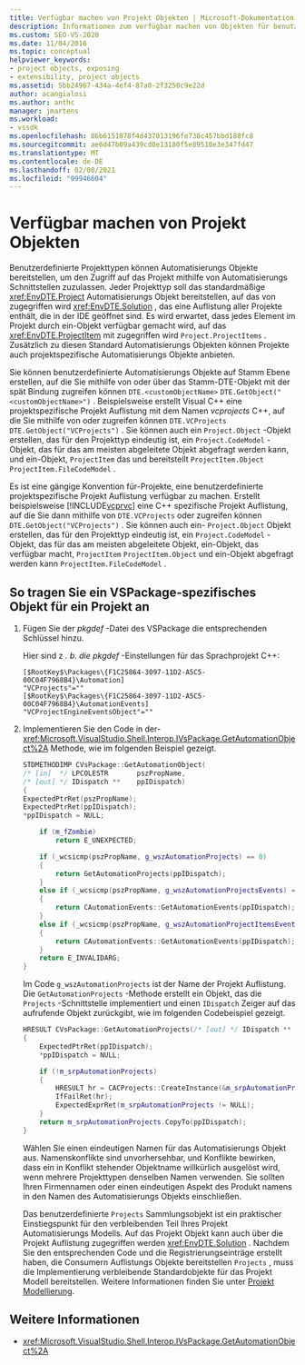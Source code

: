```yaml
---
title: Verfügbar machen von Projekt Objekten | Microsoft-Dokumentation
description: Informationen zum verfügbar machen von Objekten für benutzerdefinierte Projekttypen in Visual Studio durch Bereitstellen von Automatisierungs Objekten, die den Zugriff auf das Projekt mithilfe von Automatisierungs Schnittstellen ermöglichen.
ms.custom: SEO-VS-2020
ms.date: 11/04/2016
ms.topic: conceptual
helpviewer_keywords:
- project objects, exposing
- extensibility, project objects
ms.assetid: 5bb24967-434a-4ef4-87a0-2f3250c9e22d
author: acangialosi
ms.author: anthc
manager: jmartens
ms.workload:
- vssdk
ms.openlocfilehash: 86b6151878f4d437013196fe738c457bbd188fc8
ms.sourcegitcommit: ae6d47b09a439cd0e13180f5e89510e3e347fd47
ms.translationtype: MT
ms.contentlocale: de-DE
ms.lasthandoff: 02/08/2021
ms.locfileid: "99946604"
---
```

# <a name="expose-project-objects"></a>Verfügbar machen von Projekt Objekten

Benutzerdefinierte Projekttypen können Automatisierungs Objekte bereitstellen, um den Zugriff auf das Projekt mithilfe von Automatisierungs Schnittstellen zuzulassen. Jeder Projekttyp soll das standardmäßige <xref:EnvDTE.Project> Automatisierungs Objekt bereitstellen, auf das von zugegriffen wird <xref:EnvDTE.Solution> , das eine Auflistung aller Projekte enthält, die in der IDE geöffnet sind. Es wird erwartet, dass jedes Element im Projekt durch ein-Objekt verfügbar gemacht wird, auf das <xref:EnvDTE.ProjectItem> mit zugegriffen wird `Project.ProjectItems` . Zusätzlich zu diesen Standard Automatisierungs Objekten können Projekte auch projektspezifische Automatisierungs Objekte anbieten.

Sie können benutzerdefinierte Automatisierungs Objekte auf Stamm Ebene erstellen, auf die Sie mithilfe von oder über das Stamm-DTE-Objekt mit der spät Bindung zugreifen können `DTE.<customObjectName>` `DTE.GetObject("<customObjectName>")` . Beispielsweise erstellt Visual C++ eine projektspezifische Projekt Auflistung mit dem Namen *vcprojects* C++, auf die Sie mithilfe von oder zugreifen können `DTE.VCProjects` `DTE.GetObject("VCProjects")` . Sie können auch ein `Project.Object` -Objekt erstellen, das für den Projekttyp eindeutig ist, ein `Project.CodeModel` -Objekt, das für das am meisten abgeleitete Objekt abgefragt werden kann, und ein-Objekt, `ProjectItem` das und bereitstellt `ProjectItem.Object` `ProjectItem.FileCodeModel` .

Es ist eine gängige Konvention für-Projekte, eine benutzerdefinierte projektspezifische Projekt Auflistung verfügbar zu machen. Erstellt beispielsweise [!INCLUDE[vcprvc](../../code-quality/includes/vcprvc_md.md)] eine C++ spezifische Projekt Auflistung, auf die Sie dann mithilfe von `DTE.VCProjects` oder zugreifen können `DTE.GetObject("VCProjects")` . Sie können auch ein- `Project.Object` Objekt erstellen, das für den Projekttyp eindeutig ist, ein `Project.CodeModel` -Objekt, das für das am meisten abgeleitete Objekt, ein-Objekt, das verfügbar macht, `ProjectItem` `ProjectItem.Object` und ein-Objekt abgefragt werden kann `ProjectItem.FileCodeModel` .

## <a name="to-contribute-a-vspackage-specific-object-for-a-project"></a>So tragen Sie ein VSPackage-spezifisches Objekt für ein Projekt an

1. Fügen Sie der *pkgdef* -Datei des VSPackage die entsprechenden Schlüssel hinzu.

     Hier sind z *. b. die pkgdef* -Einstellungen für das Sprachprojekt C++:

    ```
    [$RootKey$\Packages\{F1C25864-3097-11D2-A5C5-00C04F7968B4}\Automation]
    "VCProjects"=""
    [$RootKey$\Packages\{F1C25864-3097-11D2-A5C5-00C04F7968B4}\AutomationEvents]
    "VCProjectEngineEventsObject"=""
    ```

2. Implementieren Sie den Code in der- <xref:Microsoft.VisualStudio.Shell.Interop.IVsPackage.GetAutomationObject%2A> Methode, wie im folgenden Beispiel gezeigt.

    ```cpp
    STDMETHODIMP CVsPackage::GetAutomationObject(
    /* [in]  */ LPCOLESTR       pszPropName,
    /* [out] */ IDispatch **    ppIDispatch)
    {
    ExpectedPtrRet(pszPropName);
    ExpectedPtrRet(ppIDispatch);
    *ppIDispatch = NULL;

        if (m_fZombie)
            return E_UNEXPECTED;

        if (_wcsicmp(pszPropName, g_wszAutomationProjects) == 0)
        {
            return GetAutomationProjects(ppIDispatch);
        }
        else if (_wcsicmp(pszPropName, g_wszAutomationProjectsEvents) == 0)
        {
            return CAutomationEvents::GetAutomationEvents(ppIDispatch);
        }
        else if (_wcsicmp(pszPropName, g_wszAutomationProjectItemsEvents) == 0)
        {
            return CAutomationEvents::GetAutomationEvents(ppIDispatch);
        }
        return E_INVALIDARG;
    }
    ```

     Im Code `g_wszAutomationProjects` ist der Name der Projekt Auflistung. Die `GetAutomationProjects` -Methode erstellt ein Objekt, das die `Projects` -Schnittstelle implementiert und einen `IDispatch` Zeiger auf das aufrufende Objekt zurückgibt, wie im folgenden Codebeispiel gezeigt.

    ```cpp
    HRESULT CVsPackage::GetAutomationProjects(/* [out] */ IDispatch ** ppIDispatch)
    {
        ExpectedPtrRet(ppIDispatch);
        *ppIDispatch = NULL;

        if (!m_srpAutomationProjects)
        {
            HRESULT hr = CACProjects::CreateInstance(&m_srpAutomationProjects);
            IfFailRet(hr);
            ExpectedExprRet(m_srpAutomationProjects != NULL);
        }
        return m_srpAutomationProjects.CopyTo(ppIDispatch);
    }
    ```

     Wählen Sie einen eindeutigen Namen für das Automatisierungs Objekt aus. Namenskonflikte sind unvorhersehbar, und Konflikte bewirken, dass ein in Konflikt stehender Objektname willkürlich ausgelöst wird, wenn mehrere Projekttypen denselben Namen verwenden. Sie sollten Ihren Firmennamen oder einen eindeutigen Aspekt des Produkt namens in den Namen des Automatisierungs Objekts einschließen.

     Das benutzerdefinierte `Projects` Sammlungsobjekt ist ein praktischer Einstiegspunkt für den verbleibenden Teil Ihres Projekt Automatisierungs Modells. Auf das Projekt Objekt kann auch über die Projekt Auflistung zugegriffen werden <xref:EnvDTE.Solution> . Nachdem Sie den entsprechenden Code und die Registrierungseinträge erstellt haben, die Consumern Auflistungs Objekte bereitstellen `Projects` , muss die Implementierung verbleibende Standardobjekte für das Projekt Modell bereitstellen. Weitere Informationen finden Sie unter [Projekt Modellierung](../../extensibility/internals/project-modeling.md).

## <a name="see-also"></a>Weitere Informationen

- <xref:Microsoft.VisualStudio.Shell.Interop.IVsPackage.GetAutomationObject%2A>
